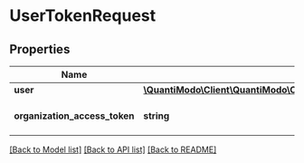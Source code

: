 # UserTokenRequest

## Properties
Name | Type | Description | Notes
------------ | ------------- | ------------- | -------------
**user** | [**\QuantiModo\Client\QuantiModo\Client\Model\UserTokenRequestInnerUserField**](UserTokenRequestInnerUserField.md) |  | [optional] 
**organization_access_token** | **string** | Organization Access token | 

[[Back to Model list]](../README.md#documentation-for-models) [[Back to API list]](../README.md#documentation-for-api-endpoints) [[Back to README]](../README.md)


